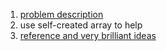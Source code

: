 1. [problem description](https://leetcode.com/problems/max-chunks-to-make-sorted/description/)
2. use self-created array to help
3. [reference and very brilliant ideas](https://leetcode.com/problems/max-chunks-to-make-sorted/discuss/113528/simple-java-on-solution-with-detailed-explanation)